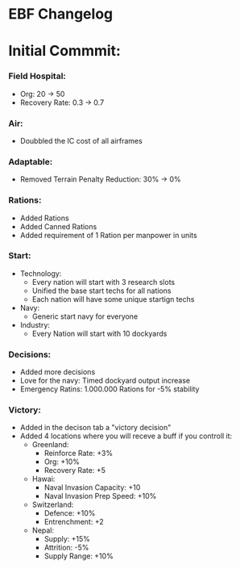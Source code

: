 # EBF Changelog
<!-- 
- [Initial Commit](#id-inital-commit)
- [01.01.2000](#id-01-01-2000)
<div id='id-inital-commit'/> -->

# Initial Commmit:
### Field Hospital: 
- Org: 20 -> 50 
- Recovery Rate: 0.3 -> 0.7 

### Air: 
- Doubbled the IC cost of all airframes 

### Adaptable: 
- Removed Terrain Penalty Reduction: 30% -> 0% 

### Rations: 
- Added Rations 
- Added Canned Rations 
- Added requirement of 1 Ration per manpower in units 

### Start: 
- Technology:  
  - Every nation will start with 3 research slots 
  - Unified the base start techs for all nations 
  - Each nation will have some unique startign techs 
- Navy: 
  - Generic start navy for everyone 
- Industry: 
  - Every Nation will start with 10 dockyards 

### Decisions: 
- Added more decisions 
- Love for the navy: Timed dockyard output increase 
- Emergency Ratins: 1.000.000 Rations for -5% stability 

### Victory: 
- Added in the decison tab a "victory decision" 
- Added 4 locations where you will receve a buff if you controll it: 
  - Greenland:	 
    - Reinforce Rate: +3% 
    - Org: +10% 
    - Recovery Rate: +5 
  - Hawai: 
    - Naval Invasion Capacity: +10 
    - Naval Invasion Prep Speed: +10% 
  - Switzerland: 
    - Defence: +10% 
    - Entrenchment: +2 
  - Nepal: 
    - Supply: +15% 
    - Attrition: -5% 
    - Supply Range: +10% 
<!-- <div id='id-01-01-2000'/>

# 01.01.2000: -->
